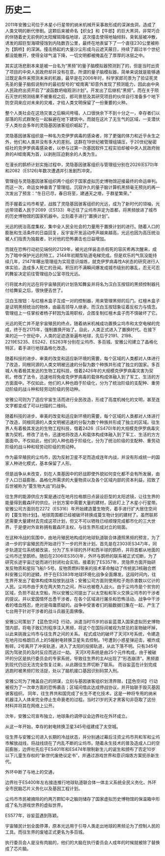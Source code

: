 # 历史二

2011年安雅公司位于木星小行星带的纳米机械开采事故形成的深渊虫洞，造成了人类文明的断代惨剧。这颗后来被命名【织女】和【牛郎】的巨大黑洞，非常巧合的伴随着史无前例的太阳耀斑降临地球，这次撞击使得地轴倾斜，臭氧层被冲散，诱发的超巨型海啸侵蚀到内陆数百公里，最终在地表留下了一个直径230公里被称为【鹊桥】的深渊。撞击扬起的大量沙尘形成乌云遮天蔽日，持续了超过半个世纪都没能散开，使得全球气温下降，一切文明都被掩盖在了厚厚的冰层之中。

其实这场悲剧本来是被一台名为“黑频”的量子脑模拟器预测到了的，但是当时出资了项目的中央人民政府却并没有在意。所谓的量子脑模拟器，简单来说就是能够通过既定条件来预测未来的机器，最早是在2006年时，科学家郎司景为了验证死灵先圣的量子脑假说制作的最初型号的“蛭南离”却意外发现了预测能力，因此由中央人民政府出资开启了“波函数坍缩观测计划”。开发出了后继机“黑频”。而在关于陨石灭世的预测结果不被重视之后，郎司景怒及其研究项目的伙伴自行准备多个地下防空洞来应对未来的灾难，才给人类文明保留了一份重要的火种。

整个人类社会在这场灾害之后瞬间垮塌，人口很快余下不到十分之一，幸存者们以部落的形式群聚在一起躲避在地下建筑中。而就在这片了无生气的区域，一支潜伏于人类社会多年的灵隐基因骇客组织崛起了。

灵隐基因骇客组织是一种名为克伊罗病毒的感染者，除了更强的体力和近乎永生之外，他们和人类并没有多大的差别。这群在19世纪被管理组镇压，于20世纪秘密结社的克伊罗病毒感染者，以参与过第一次基因软件工程实验却被中央人民政府抛弃的AI蛭南离为首，以剥削压迫剩余的人类为生。

在漫长的鹊桥计划实施过程中，灵隐基因骇客组织与管理组分别在2026\(ES70\)年和2082（ES126\)年数次遭遇并引发剧烈冲突，

管理组与灵隐基因骇客组织两个组织于国家虚拟历史博物馆迎接最终的命运审判。而这一次，命运女神垂青了管理组。沉寂许久的量子脑计算机黑频毫无预兆的再一次发出了预言：“冬日已尽，春日将至，建通天之塔，于群星繁荣。”

而手握着尘坞市希望，战胜了灵隐基因骇客组织的光远，成为了新时代的领袖，光远带领着人民于2089（ES133）年迁往了尘坞市并定为首都，将黑频放进了城市的历史博物馆的国家机器中。立刻着手进行“置换计划”。

光远的统治高度集权，集中全人民全社会的力量用于置换计划的进行。随着人口的膨胀和生活条件的日益回复，反宇宙开发运动呼声越来越高，光远也因为高压统治被人们指责为独裁者，针对他的恐怖袭击也日益增加。

而就在恐怖行动初见端倪的2129年，被光远佯装击杀假死的容灰希再次醒来，成为了暗中保护光远的特工。2144年初期型轨道电梯完成。但是欢乐的气氛没能持续几年，2147年曝出管理组为实现意识熔炼，就克伊罗病毒性A状态的研究进行人体实验，造成多人死亡的丑闻。积压的不满瞬间爆发成城市级别的暴乱，忍无可忍的舞妄决定前往管理组办公室寻找光远。

行将就木的光远在将宇宙殖民的计划告知舞妄并将名为汉白玉按钮的黑频控制器托付给舞妄之后，很快便去世了。

汉白玉按钮：与红檀木盒子互成一对的控制器，用来管理黑频的后门。红檀木盒子是证明黑频统治的物体，由最高领导人继承，而汉白玉按钮象征着反权力与情念。管理组上一任掌权者杨子轩因为滥用职权，企图复制红檀木盒子而不慎破坏了它。

光远的死亡并不是宇宙殖民的终点，随着纳米机械成功置换尘坞市和太空电梯的完成，终于在2175年，强制置换开始了。自此，人类正式进入了置换时代。在接下来的近一个世纪中，人类的足迹逐渐遍布地球，先后于2191、2198、2219ES235、ES242、ES263年分别在尘坞市、多百城、安雅公司建立了晶格化特区，着手进行地球晶格化改造。

随着科技的进步、审美的改变和适应新环境的需要，每个区域的人类都对人体进行了改造，同根同源的人类文明被迅速的分裂为数个种族并形成了独立的国家。多百城人有着极其发达的生物工程科技，借着2426年的大规模克伊罗病毒灾害为契机，修改了法令，迅速地将免疫克伊罗病毒的载体构成体融入到了军工、生活的方方面面中。不仅如此，他们的人种也趋于阶级化，分为了统治阶级的支配种、重劳动阶级的战斗种和轻劳动阶级的劳动种。

安雅公司则为了适应宇宙生活而进行全民改造，形成了高度机械化的文明，甚至连文字都变成了可以扫描的二维码。

随着科技的进步、审美的改变和适应新环境的需要，每个区域的人类都对人体进行了改造，同根同源的人类文明被迅速的分裂为数个种族并形成了独立的区域。往生界人有着极其发达的生物工程科技，借着2426（ES470\)年的大规模克伊罗病毒灾害为契机，修改了法令，迅速地将改造人和载体构成体融入到了军工、生活的方方面面中。不仅如此，他们的人种也趋于阶级化，分为了统治阶级的支配种、重劳动阶级的战斗种和轻劳动阶级的劳动种。

作为最早殖民的尘坞市，因为反射卫星不足而造成连年内战，并没有形成统一的国家人种进化模式，基本保留了人形。

但是战争从未改变，刻在人类基因中的好战即使外貌如何变化都不会有所发展，由于人口日益膨胀、晶格化所需求的大量物资以及各个区域内部的资本利益，招致了后世被称为“蔓生物大战”的战争。

往生界的能源供应方案是通过在地月拉格朗日点装设巨型的太阳滤镜，让往生界的能量得到戴森环的供应。计划方案中需要大量的建材，因此盯上了木星小行星带。安雅公司方面则在2272（ES316）年开始建造蔓生物壳，着手进行扩大居住空间的【蔓生物计划】。地球周围都已经被破环转换成蔓生物计划的建材了。虽然联邦还需要大量建材去完成这项计划，但又不可以牺牲已经顺理完成都市化的三大世界，于是便对外宣称拥有戴森环主权，与往生界形成对立的局面。

在这种冷战的氛围中，由地月殖民地构成的地球轨道联合体遵照黑频的预言，为了进一步的宇宙殖民而开始进行下一步的开发计划。首先是在2303\(ES347\)年，同步轨道定位系统被改装，分为了东半球的外环和西半球的鹊桥，并将首都从地面的尘坞市迁至鹊桥。随后在2306\(ES350\)年，外环与鹊桥的联系被正式切断，为了研究长途宇宙迁徙而进行封闭社会实验。接着到了ES357年，灵隐界方面开始研发反物质和星际飞船1-5号。反物质燃料带来的技术革命触动了传统氦3核融合燃料安雅公司的逆鳞，终于在ES383年地球环境化战争全面爆发。这段时间内，往生界开发出了载体构成体投放到战场；安雅公司方面则使用粒子炮杀害数以亿计的人民。尘坞市由于夹在两大势力之间，所以也被卷入战火。由于尘坞市是个贫穷的区域，负担不起太空船，所以安雅公司提出了以太空船和军火交换尘坞市的干涉者的提议。并以爱国情怀怂恿干涉者，在各个区域进行屠杀和恐怖活动。战争中干涉者的嗜血残忍，绝对是毋庸质疑的。战争中受害者们的脑数据归集在一起，产生了七台用于针对干涉者的战斗兵器无面佛像。

安雅公司策划了【蓝色空间】行动，派遣当时15岁的谷妄蓝潜入国家虚拟历史博物馆内部，将电子致幻剂程序注入黑频，将这个在国际间被视为禁忌的圣物破坏掉，以此来挑拨尘坞市与往生界之间的关系。 程式成功的破坏了天河X号系统，令建造在地月拉格朗日点上的5艘射电转换卫星失去控制。1号遭到小惑星弹迎击，被炸成粉碎。2号离开了冲突轨道，进入了太阳的投掷轨道，从此下落不明。只有345号因为驾驶员的及时反应而逃过一劫。 天河X号系统是由25个元件构成，由于被破坏的分区是执行委员会的专家系统，导致往生界的主AI出现了“形态崩溃”。黑频直到现代仍旧无法完全恢复过来，从此跟往生界切断了联系。 而谷妄蓝在计划完成逃跑时被黑频打败活捉，处以了脑机接口基因识别码禁入刑。

安雅公司为了掩盖自己的阴谋，立刻与基因骇客组织划清界限，【蓝色空间】行动被视为了一次单方面的恐怖袭击；区域间借此达成停战协议，并开始联手毁灭基因骇客组织。 同年，往生界共和国完成了长生不老化技术，这是一种将专用的纳米机器注入人体来完全停止生命衰老的过程。当时21岁的天才黑客句非窃取了这份材料并将其在网络上公开。

次年，安雅公司宣布独立，地球条约调停议会边界社在外环成立。

从这一年开始，幸存的射电转换卫星345号组建成了太空城。

往生界与安雅公司进入长期的冷战状态，并分别通过幕后注资尘坞市共和军和尘坞市解放战线，将战线烧在了内乱不断的尘坞市。随着永生技术的普及造成人口的空前膨胀，边界社先后于ES401年和ES474年限制新生儿的诞生和颁布了否定10岁以下儿童生存权的“新世代废绝议定书”，并通过游戏世界和意识熔炼方案扼杀新生代。

外环中断了与地上的交通，

边界社于ES400年左右接连推行地球轨道联合体一体主义系统全民义务化、外环全市民脑芯片义务化以及基因工程计划。

尘坞市市民被摘除的约两万颗缸中之脑则储存了国家虚拟历史博物馆的保温箱中形成了名为游戏世界的虚拟世界。

ES577年，谷妄蓝遇到陈颖。

宇宙殖民计划全面停滞，原本光远用于引导人类走出地球的黑频沦为了控制人民的工具。而往生界的废墟正式更名为多百城。

执行委员会人是没有肉脑的，他们的大脑在执行委员会人成年的时候就被除了替换成了芯片脑。

